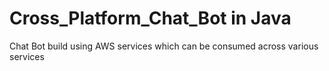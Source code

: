 # Cross_Platform_Chat_Bot in Java
Chat Bot build using AWS services which can be consumed across various services
